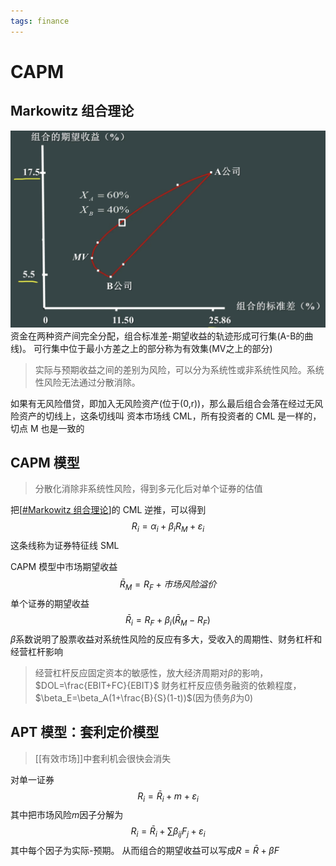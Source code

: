 ```yaml
---
tags: finance
---
```

# CAPM

## Markowitz 组合理论

![Markowitz](../../attachments/Markowitz.png)
资金在两种资产间完全分配，组合标准差-期望收益的轨迹形成可行集(A-B的曲线)。
可行集中位于最小方差之上的部分称为有效集(MV之上的部分)

> 实际与预期收益之间的差别为风险，可以分为系统性或非系统性风险。系统性风险无法通过分散消除。

如果有无风险借贷，即加入无风险资产(位于(0,r))，那么最后组合会落在经过无风险资产的切线上，这条切线叫 资本市场线 CML，所有投资者的 CML 是一样的，切点 M 也是一致的

## CAPM 模型

> 分散化消除非系统性风险，得到多元化后对单个证券的估值

把[[#Markowitz 组合理论]]的 CML 逆推，可以得到
$$
R_i=\alpha_i+\beta_i R_M+\varepsilon_i
$$
这条线称为证券特征线 SML

CAPM 模型中市场期望收益
$$
\bar{R}_M=R_F+市场风险溢价
$$
单个证券的期望收益
$$
\bar{R}_i=R_F+\beta_i(\bar{R}_M-R_F)
$$
$\beta$系数说明了股票收益对系统性风险的反应有多大，受收入的周期性、财务杠杆和经营杠杆影响
> 经营杠杆反应固定资本的敏感性，放大经济周期对$\beta$的影响，$DOL=\frac{EBIT+FC}{EBIT}$
> 财务杠杆反应债务融资的依赖程度，$\beta_E=\beta_A(1+\frac{B}{S}(1-t))$(因为债务$\beta$为0)

## APT 模型：套利定价模型

> [[有效市场]]中套利机会很快会消失

对单一证券
$$
R_i=\bar{R}_i+m+\varepsilon_i
$$
其中把市场风险$m$因子分解为
$$
R_i=\bar{R}_i+\sum \beta_{ij}F_j+\varepsilon_i
$$
其中每个因子为实际-预期。
从而组合的期望收益可以写成$R=\bar{R}+\beta F$

[//begin]: # "Autogenerated link references for markdown compatibility"
[#Markowitz 组合理论]: CAPM.md "CAPM"
[//end]: # "Autogenerated link references"
